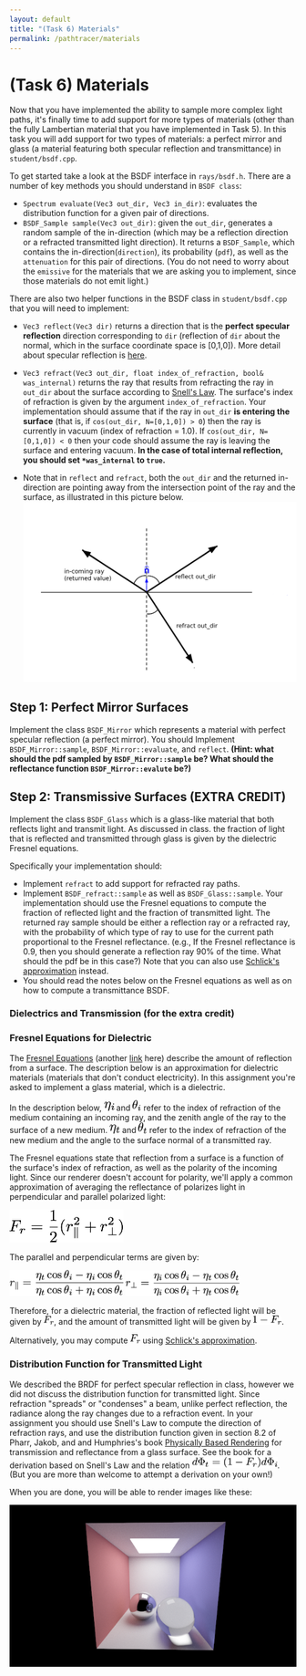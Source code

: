 ```yaml
---
layout: default
title: "(Task 6) Materials"
permalink: /pathtracer/materials
---
```


# (Task 6) Materials

Now that you have implemented the ability to sample more complex light paths, it's finally time to add support for more types of materials (other than the fully Lambertian material that you have implemented in Task 5). In this task you will add support for two types of materials: a perfect mirror and glass (a material featuring both specular reflection and transmittance) in `student/bsdf.cpp`.

To get started take a look at the BSDF interface in `rays/bsdf.h`. There are a number of key methods you should understand in `BSDF class`:

* `Spectrum evaluate(Vec3 out_dir, Vec3 in_dir)`: evaluates the distribution function for a given pair of directions.
* `BSDF_Sample sample(Vec3 out_dir)`: given the `out_dir`, generates a random sample of the in-direction (which may be a reflection direction or a refracted transmitted light direction). It returns a `BSDF_Sample`, which contains the in-direction(`direction`), its probability (`pdf`), as well as the `attenuation` for this pair of directions. (You do not need to worry about the `emissive` for the materials that we are asking you to implement, since those materials do not emit light.)

There are also two helper functions in the BSDF class in `student/bsdf.cpp` that you will need to implement:

* `Vec3 reflect(Vec3 dir)` returns a direction that is the **perfect specular reflection** direction corresponding to `dir` (reflection of `dir` about the normal, which in the surface coordinate space is [0,1,0]). More detail about specular reflection is [here](http://15462.courses.cs.cmu.edu/fall2015/lecture/reflection/slide_028).

* `Vec3 refract(Vec3 out_dir, float index_of_refraction, bool& was_internal)` returns the ray that results from refracting the ray in `out_dir` about the surface according to [Snell's Law](http://15462.courses.cs.cmu.edu/fall2015/lecture/reflection/slide_032). The surface's index of refraction is given by the argument `index_of_refraction`. Your implementation should assume that if the ray in `out_dir` **is entering the surface** (that is, if `cos(out_dir, N=[0,1,0]) > 0`) then the ray is currently in vacuum (index of refraction = 1.0). If `cos(out_dir, N=[0,1,0]) < 0` then your code should assume the ray is leaving the surface and entering vacuum. **In the case of total internal reflection, you should set `*was_internal` to `true`.**

* Note that in `reflect` and `refract`, both the `out_dir` and the returned in-direction are pointing away from the intersection point of the ray and the surface, as illustrated in this picture below.
![rays_dir](rays_dir.png)

## Step 1: Perfect Mirror Surfaces

Implement the class `BSDF_Mirror` which represents a material with perfect specular reflection (a perfect mirror). You should Implement `BSDF_Mirror::sample`, `BSDF_Mirror::evaluate`, and `reflect`. **(Hint: what should the pdf sampled by  `BSDF_Mirror::sample` be? What should the reflectance function `BSDF_Mirror::evalute` be?)**

## Step 2: Transmissive Surfaces (EXTRA CREDIT)

Implement the class `BSDF_Glass` which is a glass-like material that both reflects light and transmit light. As discussed in class. the fraction of light that is reflected and transmitted through glass is given by the dielectric Fresnel equations.

Specifically your implementation should:

* Implement `refract` to add support for refracted ray paths.
* Implement `BSDF_refract::sample` as well as `BSDF_Glass::sample`. Your implementation should use the Fresnel equations to compute the fraction of reflected light and the fraction of transmitted light. The returned ray sample should be either a reflection ray or a refracted ray, with the probability of which type of ray to use for the current path proportional to the Fresnel reflectance. (e.g., If the Fresnel reflectance is 0.9, then you should generate a reflection ray 90% of the time. What should the pdf be in this case?) Note that you can also use [Schlick's approximation](https://en.wikipedia.org/wiki/Schlick's_approximation) instead.
* You should read the notes below on the Fresnel equations as well as on how to compute a transmittance BSDF.

### Dielectrics and Transmission (for the extra credit)

### Fresnel Equations for Dielectric

The [Fresnel Equations](https://en.wikipedia.org/wiki/Fresnel_equations) (another [link](http://hyperphysics.phy-astr.gsu.edu/hbase/phyopt/freseq.html) here) describe the amount of reflection from a surface. The description below is an approximation for dielectric materials (materials that don't conduct electricity). In this assignment you're asked to implement a glass material, which is a dielectric.

In the description below, <img src="dielectric_eq1.png" width="18"> and <img src="dielectric_eq2.png" width="15"> refer to the index of refraction of the medium containing an incoming ray, and the zenith angle of the ray to the surface of a new medium. <img src="dielectric_eq3.png" width="18"> and <img src="dielectric_eq4.png" width="15"> refer to the index of refraction of the new medium and the angle to the surface normal of a transmitted ray.

The Fresnel equations state that reflection from a surface is a function of the surface's index of refraction, as well as the polarity of the incoming light. Since our renderer doesn't account for polarity, we'll apply a common approximation of averaging the reflectance of polarizes light in perpendicular and parallel polarized light:

<img src="dielectric_eq5.png" width="200">

The parallel and perpendicular terms are given by:

<img src="dielectric_eq6.png" width="200">

<img src="dielectric_eq7.png" width="200">

Therefore, for a dielectric material, the fraction of reflected light will be given by <img src="dielectric_eq8.png" width="18">, and the amount of transmitted light will be given by <img src="dielectric_eq9.png" width="50">.

Alternatively, you may compute <img src="dielectric_eq8.png" width="18">  using [Schlick's approximation](https://en.wikipedia.org/wiki/Schlick%27s_approximation).

### Distribution Function for Transmitted Light

We described the BRDF for perfect specular reflection in class, however we did not discuss the distribution function for transmitted light. Since refraction "spreads" or "condenses" a beam, unlike perfect reflection, the radiance along the ray changes due to a refraction event. In your assignment you should use Snell's Law to compute the direction of refraction rays, and use the distribution function given in section 8.2 of Pharr, Jakob, and and Humphries's book [Physically Based Rendering](http://www.pbr-book.org/) for transmission and reflectance from a glass surface. See the book for a derivation based on Snell's Law and the relation <img src="dielectric_eq10.png" width="150">. (But you are more than welcome to attempt a derivation on your own!)

When you are done, you will be able to render images like these:

![cornell_classic](new_results/32k_large.png)

